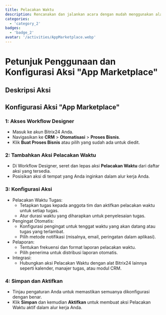 ```yaml
---
title: Pelacakan Waktu
description: Rencanakan dan jalankan acara dengan mudah menggunakan alat khusus.
categories: 
  - 'category_2'
badges: 
  - 'badge_2'
avatar: '/activities/AppMarketplace.webp'
---
```

# Petunjuk Penggunaan dan Konfigurasi Aksi "App Marketplace"

## Deskripsi Aksi

## **Konfigurasi Aksi "App Marketplace"**

### 1: Akses Workflow Designer
- Masuk ke akun Bitrix24 Anda.
- Navigasikan ke **CRM** > **Otomatisasi** > **Proses Bisnis**.
- Klik **Buat Proses Bisnis** atau pilih yang sudah ada untuk diedit.

### 2: Tambahkan Aksi Pelacakan Waktu
- Di Workflow Designer, seret dan lepas aksi **Pelacakan Waktu** dari daftar aksi yang tersedia.
- Posisikan aksi di tempat yang Anda inginkan dalam alur kerja Anda.

### 3: Konfigurasi Aksi
- Pelacakan Waktu Tugas:
  - Tetapkan tugas kepada anggota tim dan aktifkan pelacakan waktu untuk setiap tugas.
  - Atur durasi waktu yang diharapkan untuk penyelesaian tugas.
- Pengingat Otomatis:
  - Konfigurasi pengingat untuk tenggat waktu yang akan datang atau tugas yang terlambat.
  - Pilih metode notifikasi (misalnya, email, peringatan dalam aplikasi).
- Pelaporan:
  - Tentukan frekuensi dan format laporan pelacakan waktu.
  - Pilih penerima untuk distribusi laporan otomatis.
- Integrasi:
  - Hubungkan aksi Pelacakan Waktu dengan alat Bitrix24 lainnya seperti kalender, manajer tugas, atau modul CRM.

### 4: Simpan dan Aktifkan
- Tinjau pengaturan Anda untuk memastikan semuanya dikonfigurasi dengan benar.
- Klik **Simpan** dan kemudian **Aktifkan** untuk membuat aksi Pelacakan Waktu aktif dalam alur kerja Anda.